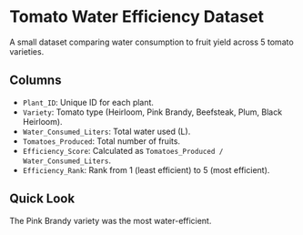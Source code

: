 # Tomato Water Efficiency Dataset

A small dataset comparing water consumption to fruit yield across 5 tomato varieties.

## Columns
- `Plant_ID`: Unique ID for each plant.
- `Variety`: Tomato type (Heirloom, Pink Brandy, Beefsteak, Plum, Black Heirloom).
- `Water_Consumed_Liters`: Total water used (L).
- `Tomatoes_Produced`: Total number of fruits.
- `Efficiency_Score`: Calculated as `Tomatoes_Produced / Water_Consumed_Liters`.
- `Efficiency_Rank`: Rank from 1 (least efficient) to 5 (most efficient).

## Quick Look
The Pink Brandy variety was the most water-efficient.
